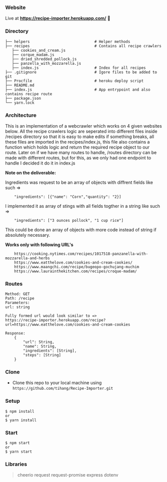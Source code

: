 ### Website

Live at **https://recipe-importer.herokuapp.com/** 🔨

### Directory

    ├── helpers                             # Helper methods
    ├── recipes                             # Contains all recipe crawlers
       ├── cookies_and_cream.js
       ├── corque_madam.js
       ├── dried_shredded_pollock.js
       ├── panzella_with_mozzarella.js
       ├── index.js                         # Index for all recipes
    ├── .gitignore                          # Igore files to be added to git
    ├── Procfile                            # heroku deploy script
    ├── README.md
    ├── index.js                            # App entrypoint and also contains recipe route
    ├── package.json
    └── yarn.lock

### Architecture

This is an implementation of a webcrawler which works on 4 given websites below. All the recipe crawlers logic are seperated into different files inside /recipes directory so that it is easy to make edits if something breaks, all these files are imported in the recipes/index.js, this file also contains a function which holds logic and return the required recipe object to our route. Later on if we have many routes to handle, /routes directory can be made with different routes, but for this, as we only had one endpoint to handle I decided it do it in index.js

**Note on the deliverable:**

Ingredients was request to be an array of objects with diffrent fields like such =>

```shell
    "ingredients": [{"name": "Corn","quantity": "2}]
```

I implemented it as array of stings with all fields togther in a string like such =>

```shell
    "ingredients": ["3 ounces pollock", "1 cup rice"]
```

This could be done an array of objects with more code instead of string if absolutely necessary.

**Works only with following URL's**

```shell
    https://cooking.nytimes.com/recipes/1017518-panzanella-with-mozzarella-and-herbs
    https://www.eatthelove.com/cookies-and-cream-cookies/
    https://www.maangchi.com/recipe/bugeopo-gochujang-muchim
    https://www.laurainthekitchen.com/recipes/croque-madam/
```

### Routes

```shell
Method: GET
Path: /recipe
Parameters:
url: string

Fully formed url would look similar to =>
https://recipe-importer.herokuapp.com/recipe?url=https://www.eatthelove.com/cookies-and-cream-cookies

Response:
    {
        "url": String,
        "name": String,
        "ingredients": [String],
        "steps": [String]
    }
```

### Clone

- Clone this repo to your local machine using `https://github.com/tihang/Recipe-Importer.git`

### Setup

```shell
$ npm install
or
$ yarn install
```

### Start

```shell
$ npm start
or
$ yarn start
```

### Libraries

> cheerio
> request
> request-promise
> express
> dotenv
